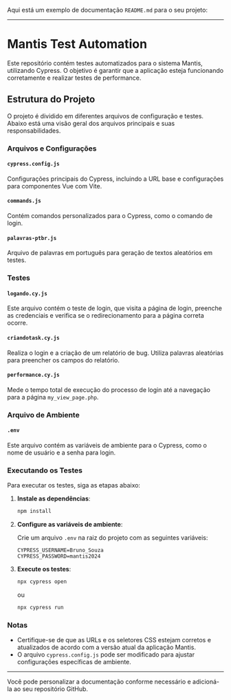 Aqui está um exemplo de documentação `README.md` para o seu projeto:

---

# Mantis Test Automation

Este repositório contém testes automatizados para o sistema Mantis, utilizando Cypress. O objetivo é garantir que a aplicação esteja funcionando corretamente e realizar testes de performance.

## Estrutura do Projeto

O projeto é dividido em diferentes arquivos de configuração e testes. Abaixo está uma visão geral dos arquivos principais e suas responsabilidades.

### Arquivos e Configurações

#### `cypress.config.js`

Configurações principais do Cypress, incluindo a URL base e configurações para componentes Vue com Vite.

#### `commands.js`

Contém comandos personalizados para o Cypress, como o comando de login.

#### `palavras-ptbr.js`

Arquivo de palavras em português para geração de textos aleatórios em testes.

### Testes

#### `logando.cy.js`

Este arquivo contém o teste de login, que visita a página de login, preenche as credenciais e verifica se o redirecionamento para a página correta ocorre.

#### `criandotask.cy.js`

Realiza o login e a criação de um relatório de bug. Utiliza palavras aleatórias para preencher os campos do relatório.

#### `performance.cy.js`

Mede o tempo total de execução do processo de login até a navegação para a página `my_view_page.php`.

### Arquivo de Ambiente

#### `.env`

Este arquivo contém as variáveis de ambiente para o Cypress, como o nome de usuário e a senha para login.

### Executando os Testes

Para executar os testes, siga as etapas abaixo:

1. **Instale as dependências**:

   ```bash
   npm install
   ```

2. **Configure as variáveis de ambiente**:

   Crie um arquivo `.env` na raiz do projeto com as seguintes variáveis:

   ```env
   CYPRESS_USERNAME=Bruno_Souza
   CYPRESS_PASSWORD=mantis2024
   ```

3. **Execute os testes**:

   ```bash
   npx cypress open
   ```

   ou

   ```bash
   npx cypress run
   ```

### Notas

- Certifique-se de que as URLs e os seletores CSS estejam corretos e atualizados de acordo com a versão atual da aplicação Mantis.
- O arquivo `cypress.config.js` pode ser modificado para ajustar configurações específicas de ambiente.

---

Você pode personalizar a documentação conforme necessário e adicioná-la ao seu repositório GitHub.